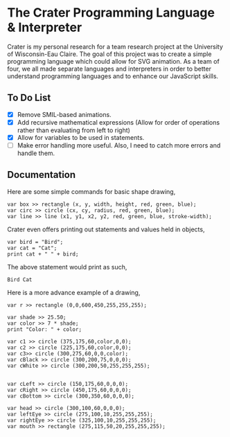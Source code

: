 # The Crater Programming Language & Interpreter
Crater is my personal research for a team research project at the University of Wisconsin-Eau Claire. The goal of this project was to create a simple programming language which could allow for SVG animation. As a team of four, we all made separate languages and interpreters in order to better understand programming languages and to enhance our JavaScript skills.

## To Do List
- [x] Remove SMIL-based animations.
- [x] Add recursive mathematical expressions (Allow for order of operations rather than evaluating from left to right)
- [x] Allow for variables to be used in statements.
- [ ] Make error handling more useful. Also, I need to catch more errors and handle them.

## Documentation
Here are some simple commands for basic shape drawing,
```
var box >> rectangle (x, y, width, height, red, green, blue);
var circ >> circle (cx, cy, radius, red, green, blue);
var line >> line (x1, y1, x2, y2, red, green, blue, stroke-width);
```

Crater even offers printing out statements and values held in objects,
```
var bird = "Bird";
var cat = "Cat";
print cat + " " + bird;
```
The above statement would print as such,
```
Bird Cat
```

Here is a more advance example of a drawing,
```
var r >> rectangle (0,0,600,450,255,255,255);

var shade >> 25.50;
var color >> 7 * shade;
print "Color: " + color;

var c1 >> circle (375,175,60,color,0,0);
var c2 >> circle (225,175,60,color,0,0);
var c3>> circle (300,275,60,0,0,color);
var cBlack >> circle (300,200,75,0,0,0);
var cWhite >> circle (300,200,50,255,255,255);


var cLeft >> circle (150,175,60,0,0,0);
var cRight >> circle (450,175,60,0,0,0);
var cBottom >> circle (300,350,60,0,0,0);

var head >> circle (300,100,60,0,0,0);
var leftEye >> circle (275,100,10,255,255,255);
var rightEye >> circle (325,100,10,255,255,255);
var mouth >> rectangle (275,115,50,20,255,255,255);
```
